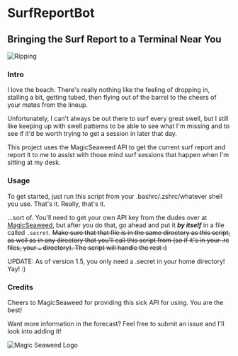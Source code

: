 # SurfReportBot

## Bringing the Surf Report to a Terminal Near You

![Ripping](https://bodyboard-holidays.com/wp-content/uploads/photo-gallery/imports//Indonesia%20Waves/scar_barrel.jpg)

### Intro
I love the beach. There's really nothing like the feeling of dropping in,
stalling a bit, getting tubed, then flying out of the barrel to the cheers of
your mates from the lineup.

Unfortunately, I can't always be out there to surf every great swell, but I
still like keeping up with swell patterns to be able to see what I'm missing and
to see if it'd be worth trying to get a session in later that day.

This project uses the MagicSeaweed API to get the current surf report and report
it to me to assist with those mind surf sessions that happen when I'm sitting at
my desk.

### Usage
To get started, just run this script from your .bashrc/.zshrc/whatever shell you
use. That's it. Really, that's it.

...sort of. You'll need to get your own API key from the dudes over at
[MagicSeaweed](https://magicseaweed.com/developer/terms-and-conditions), but
after you do that, go ahead and put it __*by itself*__ in a file called
`.secret`. ~~Make sure that that file is in the same directory as this script, as
well as in any directory that you'll call this script from (so if it's in your
.rc files, your `~` directory). The script will handle the rest :)~~

UPDATE: As of version 1.5, you only need a .secret in your home directory! Yay!
:)

### Credits
Cheers to MagicSeaweed for providing this sick API for using. You are the
best!

Want more information in the forecast? Feel free to submit an issue and I'll look
into adding it!

![Magic Seaweed Logo](https://im-1-uk.msw.ms/msw_powered_by.png)
